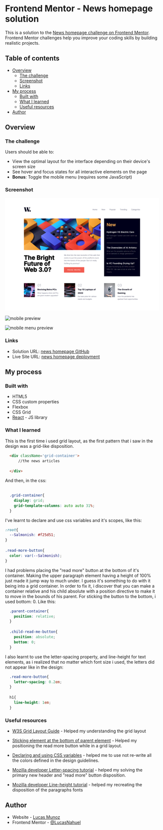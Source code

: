 # Frontend Mentor - News homepage solution

This is a solution to the [News homepage challenge on Frontend Mentor](https://www.frontendmentor.io/challenges/news-homepage-H6SWTa1MFl). Frontend Mentor challenges help you improve your coding skills by building realistic projects. 

## Table of contents

- [Overview](#overview)
  - [The challenge](#the-challenge)
  - [Screenshot](#screenshot)
  - [Links](#links)
- [My process](#my-process)
  - [Built with](#built-with)
  - [What I learned](#what-i-learned)
  - [Useful resources](#useful-resources)
- [Author](#author)

## Overview

### The challenge

Users should be able to:

- View the optimal layout for the interface depending on their device's screen size
- See hover and focus states for all interactive elements on the page
- **Bonus**: Toggle the mobile menu (requires some JavaScript)

### Screenshot

![desktop preview](./public/news-homepage-main/design/result/fem-news-homepage-three.vercel.app_.png)

![mobile preview](./public/news-homepage-main/design/result/fem-news-homepage-three.vercel.app_1.png")

![mobile menu preview](./public/news-homepage-main/design/result/fem-news-homepage-three.vercel.app_2.png")

### Links

- Solution URL: [news homepage GitHub](https://github.com/LucasNahuel/fem-news-homepage)
- Live Site URL: [news homepage deployment](https://fem-news-homepage-three.vercel.app/)

## My process

### Built with

- HTML5
- CSS custom properties
- Flexbox
- CSS Grid
- [React](https://reactjs.org/) - JS library


### What I learned

This is the first time i used grid layout, as the first pattern that i saw in the design was a grid-like disposition.

```html
  <div className='grid-container'>  
      //the news articles

  </div>
```

And then, in the css:

```css

  .grid-container{
    display: grid;
    grid-template-columns: auto auto 31%;
  }

```


I've learnt to declare and use css variables and it's scopes, like this:

```css
:root{
  --Salmonish: #f25d51;
}

.read-more-button{
  color: var(--Salmonish);
}
```


I had problems placing the "read more" button at the bottom of it's container. Making the upper paragraph element having a height of 100% just made it jump way to much under. I guess it's something to do with it being into a grid container. 
In order to fix it, i discover that you can make a container relative and his child absolute with a position directive to make it to move in the bounds of his parent. For sticking the button to the bottom, i used bottom: 0. Like this:

```css
  .parent-container{
    position: relative;
  }

  .child-read-me-button{
    position: absolute;
    bottom: 0;
  }
```

I also learnt to use the letter-spacing property, and line-height for text elements, as i realized that no matter which font size i used, the letters did not appear like in the design:

```css
  .read-more-button{
    letter-spacing: 0.2em;
  }

  h1{
    line-height: 1em;
  }
```


### Useful resources

- [W3S Grid Layout Guide](https://www.w3schools.com/css/css_grid.asp) - Helped my understanding the grid layout

- [Sticking element at the bottom of parent element](https://stackoverflow.com/questions/526035/how-can-i-position-my-div-at-the-bottom-of-its-container) - Helped my positioning the read more button while in a grid layout.

- [Declaring and using CSS variables](https://developer.mozilla.org/en-US/docs/Web/CSS/Using_CSS_custom_properties) - helped me to use not re-write all the colors defined in the design guidelines.

- [Mozilla developer Letter-spacing tutorial](https://developer.mozilla.org/en-US/docs/Web/CSS/letter-spacing#:~:text=The%20letter%2Dspacing%20CSS%20property,characters%20while%20rendering%20the%20text.) - helped my solving the primary new header and "read more" button disposition.

- [Mozilla developer Line-height tutorial](https://developer.mozilla.org/en-US/docs/Web/CSS/line-height) - helped my recreating the disposition of the paragraphs fonts



## Author

- Website - [Lucas Munoz](https://angular-portfolio-lake.vercel.app/)
- Frontend Mentor - [@LucasNahuel](https://www.frontendmentor.io/profile/LucasNahuel)



